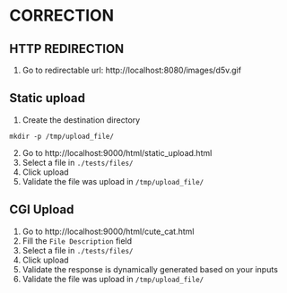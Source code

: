 # CORRECTION

## HTTP REDIRECTION

1. Go to redirectable url:
http://localhost:8080/images/d5v.gif

## Static upload

1. Create the destination directory
```
mkdir -p /tmp/upload_file/
```
2. Go to http://localhost:9000/html/static_upload.html
3. Select a file in `./tests/files/`
4. Click upload
5. Validate the file was upload in `/tmp/upload_file/`

## CGI Upload

1. Go to http://localhost:9000/html/cute_cat.html
2. Fill the `File Description` field
3. Select a file in `./tests/files/`
4. Click upload
5. Validate the response is dynamically generated based on your inputs
6. Validate the file was upload in `/tmp/upload_file/`
